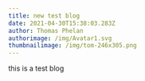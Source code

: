 ```yaml
---
title: new test blog
date: 2021-04-30T15:38:03.283Z
author: Thomas Phelan
authorimage: /img/Avatar1.svg
thumbnailimage: /img/tom-246x305.png
---
```

this is a test blog